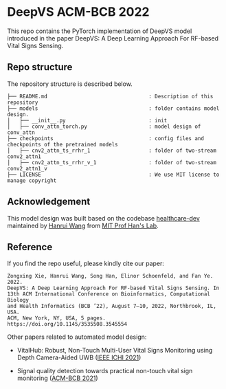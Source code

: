 # DeepVS ACM-BCB 2022

This repo contains the PyTorch implementation of DeepVS model introduced in the paper DeepVS: A Deep Learning Approach For RF-based Vital Signs Sensing.

## Repo structure

The repository structure is described below. 

```
├── README.md                                 : Description of this repository
├── models                                    : folder contains model design.
│   ├── __init__.py                           : init
│   ├── conv_attn_torch.py                    : model design of conv_attn 
├── checkpoints                               : config files and checkpoints of the pretrained models
│   ├── cnv2_attn_ts_rrhr_1                   : folder of two-stream conv2_attn1
│   ├── cnv2_attn_ts_rrhr_v_1                 : folder of two-stream conv2_attn1_v
├── LICENSE                                   : We use MIT license to manage copyright

```


## Acknowledgement

This model design was built based on the codebase [healthcare-dev](https://github.com/mit-han-lab/healthcare-dev) maintained by [Hanrui Wang](https://hanruiwang.me/) from [MIT Prof Han's Lab](https://tinyml.mit.edu/).

## Reference
If you find the repo useful, please kindly cite our paper:
```
Zongxing Xie, Hanrui Wang, Song Han, Elinor Schoenfeld, and Fan Ye. 2022.
DeepVS: A Deep Learning Approach For RF-based Vital Signs Sensing. In
13th ACM International Conference on Bioinformatics, Computational Biology
and Health Informatics (BCB ’22), August 7–10, 2022, Northbrook, IL, USA.
ACM, New York, NY, USA, 5 pages. https://doi.org/10.1145/3535508.3545554
```

Other papers related to automated model design:

- VitalHub: Robust, Non-Touch Multi-User Vital Signs Monitoring using Depth Camera-Aided UWB ([IEEE ICHI 2021](https://ieeexplore.ieee.org/abstract/document/9565710))

- Signal quality detection towards practical non-touch vital sign monitoring ([ACM-BCB 2021](https://dl.acm.org/doi/abs/10.1145/3459930.3469526))
